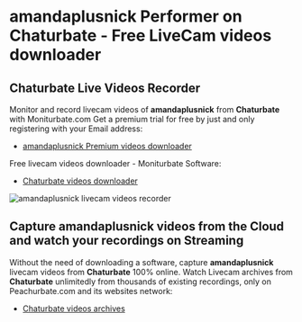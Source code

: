 # amandaplusnick Performer on Chaturbate - Free LiveCam videos downloader

## Chaturbate Live Videos Recorder

Monitor and record livecam videos of **amandaplusnick** from **Chaturbate** with Moniturbate.com
Get a premium trial for free by just and only registering with your Email address:
* [amandaplusnick Premium videos downloader](https://moniturbate.com/request-demo-licence-key.html)

Free livecam videos downloader - Moniturbate Software:
* [Chaturbate videos downloader](https://moniturbate.com/moniturbate-download-software.html)

![amandaplusnick livecam videos recorder](https://peachurnet.com/templates/moniturbate-software.png)


## Capture amandaplusnick videos from the Cloud and watch your recordings on Streaming

Without the need of downloading a software, capture **amandaplusnick** livecam videos from **Chaturbate** 100% online.
Watch Livecam archives from **Chaturbate** unlimitedly from thousands of existing recordings, only on Peachurbate.com and its websites network:
* [Chaturbate videos archives](https://peachurnet.com/)